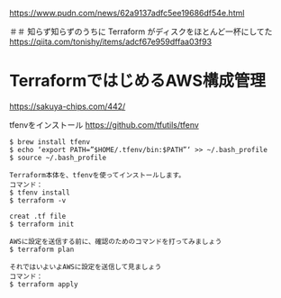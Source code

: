 https://www.pudn.com/news/62a9137adfc5ee19686df54e.html

＃＃ 知らず知らずのうちに Terraform がディスクをほとんど一杯にしてた
https://qiita.com/tonishy/items/adcf67e959dffaa03f93

# TerraformではじめるAWS構成管理
https://sakuya-chips.com/442/

tfenvをインストール https://github.com/tfutils/tfenv
```shell
$ brew install tfenv
$ echo ‘export PATH=”$HOME/.tfenv/bin:$PATH”‘ >> ~/.bash_profile
$ source ~/.bash_profile

Terraform本体を、tfenvを使ってインストールします。
コマンド：
$ tfenv install
$ terraform -v

creat .tf file
$ terraform init

AWSに設定を送信する前に、確認のためのコマンドを打ってみましょう
$ terraform plan

それではいよいよAWSに設定を送信して見ましょう
コマンド：
$ terraform apply
```
